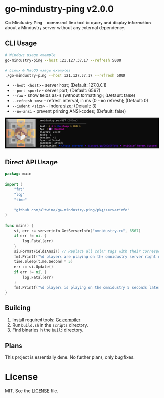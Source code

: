# go-mindustry-ping v2.0.0
Go Mindustry Ping - command-line tool to query and display information about a Mindustry server without any external dependency.

## CLI Usage
```bash
# Windows usage example
go-mindustry-ping --host 121.127.37.17 --refresh 5000

# Linux & MacOS usage examples
./go-mindustry-ping --host 121.127.37.17 --refresh 5000
```
* `--host <host>` - server host; (Default: 127.0.0.1)
* `--port <port>` - server port; (Default: 6567)
* `--raw` - show fields as-is (without formatting); (Default: false)
* `--refresh <ms>` - refresh interval, in ms (0 - no refresh); (Default: 0)
* `--indent <size>` - indent size; (Default: 3)
* `--no-ansi` - prevent printing ANSI-codes; (Default: false)

![Example of CLI usage](assets/cli-usage-1.webp)

## Direct API Usage
```go
package main

import (
	"fmt"
	"log"
	"time"

	"github.com/altwine/go-mindustry-ping/pkg/serverinfo"
)

func main() {
	si, err := serverinfo.GetServerInfo("omnidustry.ru", 6567)
	if err != nil {
		log.Fatal(err)
	}
	si.FormatFieldsAnsi() // Replace all color tags with their corresponding ANSI codes
	fmt.Printf("%d players are playing on the omnidustry server right now!!", si.Players)
	time.Sleep(time.Second * 5)
	err := si.Update()
	if err != nil {
		log.Fatal(err)
	}
	fmt.Printf("%d players is playing on the omnidustry 5 seconds later!!", si.Players)
}
```

## Building
1. Install required tools: [Go compiler](https://go.dev/dl/)
2. Run `build.sh` in the `scripts` directory.
3. Find binaries in the `build` directory.

## Plans
This project is essentially done. No further plans, only bug fixes.

# License
MIT. See the [LICENSE](LICENSE.txt) file.
